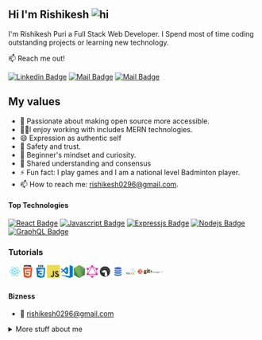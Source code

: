 ## Hi I'm Rishikesh <img src="https://user-images.githubusercontent.com/1303154/88677602-1635ba80-d120-11ea-84d8-d263ba5fc3c0.gif" width="28px" alt="hi">

I'm Rishikesh Puri a Full Stack Web Developer. I Spend most of time coding outstanding projects or learning new technology.

:mailbox: Reach me out!

[![Linkedin Badge](https://img.shields.io/badge/-Rishikesh-0e76a8?style=flat&labelColor=0e76a8&logo=linkedin&logoColor=white)](https://www.linkedin.com/in/rishikesh-puri-4739ba14a/) [![Mail Badge](https://img.shields.io/badge/-@rishikesh-e84393?style=flat&labelColor=e84393&logo=instagram&logoColor=white)](https://www.instagram.com/rishi021995/) [![Mail Badge](https://img.shields.io/badge/-rishikesh-c0392b?style=flat&labelColor=c0392b&logo=gmail&logoColor=white)](mailto:rishikesh0296@gmail.com)

<!-- TODO: Add last video link -->

## My values

- 🔭 Passionate about making open source more accessible.
- 🧑‍💻I enjoy working with includes MERN technologies. 
- 😄 Expression as authentic self
- 🤞 Safety and trust.
- 🍏 Beginner's mindset and curiosity.
- 💟 Shared understanding and consensus
- ⚡ Fun fact: I play games and I am a national level  Badminton player.
-  📫 How to reach me: rishikesh0296@gmail.com.

#### Top Technologies

<!-- TODO: Make technologies links takes you to repositories -->

[![React Badge](https://img.shields.io/badge/-React-61DBFB?style=for-the-badge&labelColor=black&logo=react&logoColor=61DBFB)](#) [![Javascript Badge](https://img.shields.io/badge/-Javascript-F0DB4F?style=for-the-badge&labelColor=black&logo=javascript&logoColor=F0DB4F)](#) [![Expressjs Badge](https://img.shields.io/badge/express.js-%23404d59.svg?style=for-the-badge)](#) [![Nodejs Badge](https://img.shields.io/badge/-Nodejs-3C873A?style=for-the-badge&labelColor=black&logo=node.js&logoColor=3C873A)](#) [![GraphQL Badge](https://img.shields.io/badge/-GraphQl-e535ab?style=for-the-badge&labelColor=black&logo=node.js&logoColor=e535ab)](#)

### Tutorials

<img align="left" alt="React" width="26px" src="https://raw.githubusercontent.com/github/explore/80688e429a7d4ef2fca1e82350fe8e3517d3494d/topics/react/react.png" />

<img align="left" alt="HTML5" width="26px" src="https://raw.githubusercontent.com/github/explore/80688e429a7d4ef2fca1e82350fe8e3517d3494d/topics/html/html.png" />

<img align="left" alt="HTML5" width="26px" src="https://raw.githubusercontent.com/github/explore/80688e429a7d4ef2fca1e82350fe8e3517d3494d/topics/css/css.png" />

<img align="left" alt="JavaScript" width="26px" src="https://raw.githubusercontent.com/github/explore/80688e429a7d4ef2fca1e82350fe8e3517d3494d/topics/javascript/javascript.png" />

<img align="left" alt="Visual Studio Code" width="26px" src="https://raw.githubusercontent.com/github/explore/80688e429a7d4ef2fca1e82350fe8e3517d3494d/topics/visual-studio-code/visual-studio-code.png" />

<img align="left" alt="Node.js" width="26px" src="https://raw.githubusercontent.com/github/explore/80688e429a7d4ef2fca1e82350fe8e3517d3494d/topics/nodejs/nodejs.png" />

<img align="left" alt="GraphQL" width="26px" src="https://raw.githubusercontent.com/github/explore/80688e429a7d4ef2fca1e82350fe8e3517d3494d/topics/graphql/graphql.png" />

<img align="left" alt="Deno" width="26px" src="https://raw.githubusercontent.com/github/explore/361e2821e2dea67711cde99c9c40ed357061cf27/topics/deno/deno.png" />

<img align="left" alt="SQL" width="26px" src="https://raw.githubusercontent.com/github/explore/80688e429a7d4ef2fca1e82350fe8e3517d3494d/topics/sql/sql.png" />

<img align="left" alt="MySQL" width="26px" src="https://raw.githubusercontent.com/github/explore/80688e429a7d4ef2fca1e82350fe8e3517d3494d/topics/mysql/mysql.png" />

<img align="left" alt="Git" width="26px" src="https://raw.githubusercontent.com/github/explore/80688e429a7d4ef2fca1e82350fe8e3517d3494d/topics/git/git.png" />

<img align="left" alt="MongoDB" width="26px" src="https://raw.githubusercontent.com/github/explore/80688e429a7d4ef2fca1e82350fe8e3517d3494d/topics/mongodb/mongodb.png" />

<br />
<br />

#### Bizness
<!-- - :paperclip: [My Resume/CV](https://github.com/ipenywis/ipenywis/blob/master/resumes/resume%20v1.0.pdf) -->
- :email: rishikesh0296@gmail.com


<!-- #### Profile Visits 


![visitors](https://visitor-badge.glitch.me/badge?page_id=rishikeshpuri.rishikeshpuri) -->

<details>
<summary>
  More stuff about me
</summary>

<br >

A smart techie who loves developing FullStack applications and has the capability to architect and design applications from scratch on technology with creative innovation. Self-motivated and can work in fast-pace environment devising a better problem-solving method for challenging tasks, and learning new technologies.

I mainly work on these technologies:

1. JavaScript
2. React
3. NodeJs
4. ExpressJs
5. MongoDb
6. Python



<!--START_SECTION:waka-->
<!--END_SECTION:waka-->

#### Github Stats

![Rishikesh Puri github stats](https://github-readme-stats.vercel.app/api?username=rishikeshpuri&count_private=true&theme=tokyonight&hide=contribs,prs)

</details>


[reactplaylist]: https://www.youtube.com/watch?v=KxXXEL-k47Y&list=PLvXDmnBbOF7RnYiZvDwl2Pzcs2kfi10wd
[vscodetutorial]: https://www.youtube.com/watch?v=Bkie2ai8qeE&t=8s
[htmltutorial]: https://www.youtube.com/watch?v=VK6MXVxOsws&t=27s
[javascripttutorial]: https://www.youtube.com/watch?v=D-LHKvmX37E
